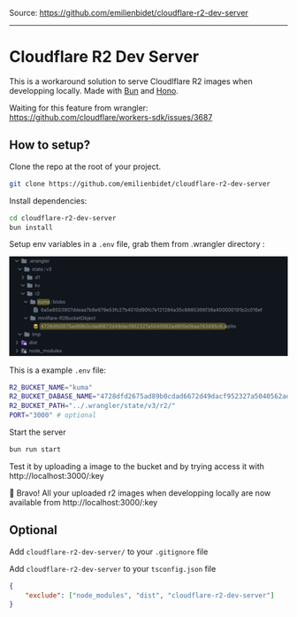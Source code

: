 Source: https://github.com/emilienbidet/cloudflare-r2-dev-server

---

# Cloudflare R2 Dev Server

This is a workaround solution to serve Cloudlflare R2 images when developping locally. Made with [Bun](https://bun.sh/) and [Hono](https://hono.dev/).

Waiting for this feature from wrangler:
https://github.com/cloudflare/workers-sdk/issues/3687

## How to setup?

Clone the repo at the root of your project.

```sh
git clone https://github.com/emilienbidet/cloudflare-r2-dev-server
```

Install dependencies:

```sh
cd cloudflare-r2-dev-server
bun install
```

Setup env variables in a `.env` file, grab them from .wrangler directory :

![](./docs/example.png)

This is a example `.env` file:

```sh
R2_BUCKET_NAME="kuma"
R2_BUCKET_DABASE_NAME="4728dfd2675ad89b0cdad6672d49dacf952327a5040562ad905e0baa743495c6"
R2_BUCKET_PATH="../.wrangler/state/v3/r2/"
PORT="3000" # optional
```

Start the server

```sh
bun run start
```

Test it by uploading a image to the bucket and by trying access it with http://localhost:3000/:key

🎉 Bravo! All your uploaded r2 images when developping locally are now available from http://localhost:3000/:key

## Optional

Add `cloudflare-r2-dev-server/` to your `.gitignore` file

Add `cloudflare-r2-dev-server` to your `tsconfig.json` file

```json
{
	"exclude": ["node_modules", "dist", "cloudflare-r2-dev-server"]
}
```
